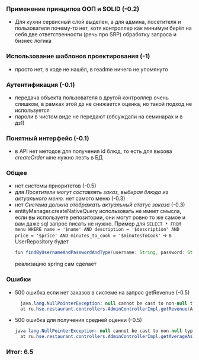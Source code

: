 ### Применение принципов ООП и SOLID (-0.2)

- Для кухни сервисный слой выделен, а для админа, посетителя и пользователя почему-то нет, хотя
  контроллер как минимум берёт на себя две ответственности (речь про SRP) обработку запроса и бизнес
  логика

### Использование шаблонов проектирования (-1)

- просто нет, в коде не нашёл, в readme ничего не упомянуто

### Аутентификация (-0.1)

- передача объекта пользователя в другой контроллер очень слишком, в рамках этой дз не снижается
  оценка, но такой подход не используется
- пароли в чистом виде не передают (обсуждали на семинарах и в дз1)

### Понятный интерфейс (-0.1)
- в API нет методов для получения id блюд, то есть для вызова *createOrder* мне нужно лезть в БД

### Общее

- нет системы приоритетов (-0.5)
- для *Посетители могут составлять заказ, выбирая блюда из актуального меню.* нет самого меню (-0.3)
- нет *Система должна отображать актуальный статус заказа* (-0.3)
- entityManager.createNativeQuery использовать не имеет смысла, если вы используете репозитории, они
  могут ровно то же самое и вам даже sql запрос писать не нужно. Пример
  для `SELECT * FROM menu WHERE name = '$name' AND description = '$description' AND price = '$price' AND minutes_to_cook = '$minutesToCook'` ->
  в UserRepository будет
  ```java 
  fun findByUsernameAndPasswordAndType(username: String, password: String, type: String): User
  ```
  реализацию spring сам сделает

### Ошибки

- 500 ошибка если нет заказов в системе на запрос getRevenue (-0.5)
  ```java 
    java.lang.NullPointerException: null cannot be cast to non-null type java.math.BigDecimal 
    at ru.hse.restaurant.controllers.AdminControllerImpl.getRevenue(AdminController.kt:111) ~[main/:na]
  ```
- 500 ошибка для получения средней оценки (-0.5)
  ```java
  java.lang.NullPointerException: null cannot be cast to non-null type java.math.BigDecimal
  	at ru.hse.restaurant.controllers.AdminControllerImpl.getAverageAssessment(AdminController.kt:141) ~[main/:na]
  ```

### Итог: 6.5
